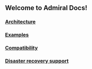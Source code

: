 ## Welcome to Admiral Docs!

### [Architecture](Architecture.md)

### [Examples](Examples.md)

### [Compatibility](Compatibility.md)

### [Disaster recovery support](DisasterRecovery.md)
